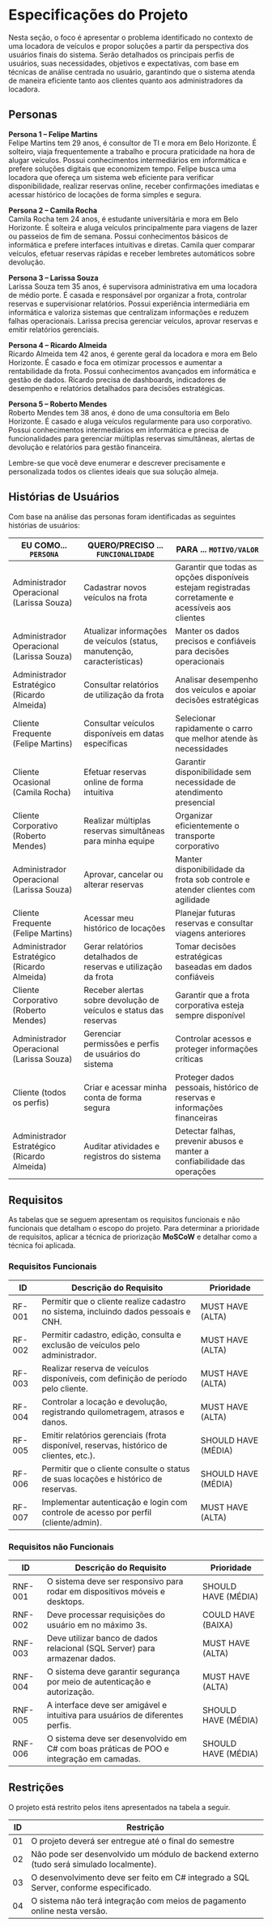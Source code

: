 # Especificações do Projeto

Nesta seção, o foco é apresentar o problema identificado no contexto de uma locadora de veículos e propor soluções a partir da perspectiva dos usuários finais do sistema. Serão detalhados os principais perfis de usuários, suas necessidades, objetivos e expectativas, com base em técnicas de análise centrada no usuário, garantindo que o sistema atenda de maneira eficiente tanto aos clientes quanto aos administradores da locadora.

## Personas

**Persona 1 – Felipe Martins**  
Felipe Martins tem 29 anos, é consultor de TI e mora em Belo Horizonte. É solteiro, viaja frequentemente a trabalho e procura praticidade na hora de alugar veículos. Possui conhecimentos intermediários em informática e prefere soluções digitais que economizem tempo. Felipe busca uma locadora que ofereça um sistema web eficiente para verificar disponibilidade, realizar reservas online, receber confirmações imediatas e acessar histórico de locações de forma simples e segura.

**Persona 2 – Camila Rocha**  
Camila Rocha tem 24 anos, é estudante universitária e mora em Belo Horizonte. É solteira e aluga veículos principalmente para viagens de lazer ou passeios de fim de semana. Possui conhecimentos básicos de informática e prefere interfaces intuitivas e diretas. Camila quer comparar veículos, efetuar reservas rápidas e receber lembretes automáticos sobre devolução.

**Persona 3 – Larissa Souza**  
Larissa Souza tem 35 anos, é supervisora administrativa em uma locadora de médio porte. É casada e responsável por organizar a frota, controlar reservas e supervisionar relatórios. Possui experiência intermediária em informática e valoriza sistemas que centralizam informações e reduzem falhas operacionais. Larissa precisa gerenciar veículos, aprovar reservas e emitir relatórios gerenciais.

**Persona 4 – Ricardo Almeida**  
Ricardo Almeida tem 42 anos, é gerente geral da locadora e mora em Belo Horizonte. É casado e foca em otimizar processos e aumentar a rentabilidade da frota. Possui conhecimentos avançados em informática e gestão de dados. Ricardo precisa de dashboards, indicadores de desempenho e relatórios detalhados para decisões estratégicas.

**Persona 5 – Roberto Mendes**  
Roberto Mendes tem 38 anos, é dono de uma consultoria em Belo Horizonte. É casado e aluga veículos regularmente para uso corporativo. Possui conhecimentos intermediários em informática e precisa de funcionalidades para gerenciar múltiplas reservas simultâneas, alertas de devolução e relatórios para gestão financeira.

<!--
> **Links Úteis**:
> - [Rock Content](https://rockcontent.com/blog/personas/)
> - [Hotmart](https://blog.hotmart.com/pt-br/como-criar-persona-negocio/)
> - [O que é persona?](https://resultadosdigitais.com.br/blog/persona-o-que-e/)
> - [Persona x Público-alvo](https://flammo.com.br/blog/persona-e-publico-alvo-qual-a-diferenca/)
> - [Mapa de Empatia](https://resultadosdigitais.com.br/blog/mapa-da-empatia/)
> - [Mapa de Stakeholders](https://www.racecomunicacao.com.br/blog/como-fazer-o-mapeamento-de-stakeholders/)
-->

Lembre-se que você deve enumerar e descrever precisamente e personalizada todos os clientes ideais que sua solução almeja.

## Histórias de Usuários

Com base na análise das personas foram identificadas as seguintes histórias de usuários:

|EU COMO... `PERSONA`| QUERO/PRECISO ... `FUNCIONALIDADE` |PARA ... `MOTIVO/VALOR`                 |
|--------------------|------------------------------------|----------------------------------------|
|Administrador Operacional (Larissa Souza) | Cadastrar novos veículos na frota | Garantir que todas as opções disponíveis estejam registradas corretamente e acessíveis aos clientes |
|Administrador Operacional (Larissa Souza) | Atualizar informações de veículos (status, manutenção, características) | Manter os dados precisos e confiáveis para decisões operacionais |
|Administrador Estratégico (Ricardo Almeida) | Consultar relatórios de utilização da frota | Analisar desempenho dos veículos e apoiar decisões estratégicas |
|Cliente Frequente (Felipe Martins) | Consultar veículos disponíveis em datas específicas | Selecionar rapidamente o carro que melhor atende às necessidades |
|Cliente Ocasional (Camila Rocha) | Efetuar reservas online de forma intuitiva | Garantir disponibilidade sem necessidade de atendimento presencial |
|Cliente Corporativo (Roberto Mendes) | Realizar múltiplas reservas simultâneas para minha equipe | Organizar eficientemente o transporte corporativo |
|Administrador Operacional (Larissa Souza) | Aprovar, cancelar ou alterar reservas | Manter disponibilidade da frota sob controle e atender clientes com agilidade |
|Cliente Frequente (Felipe Martins) | Acessar meu histórico de locações | Planejar futuras reservas e consultar viagens anteriores |
|Administrador Estratégico (Ricardo Almeida) | Gerar relatórios detalhados de reservas e utilização da frota | Tomar decisões estratégicas baseadas em dados confiáveis |
|Cliente Corporativo (Roberto Mendes) | Receber alertas sobre devolução de veículos e status das reservas | Garantir que a frota corporativa esteja sempre disponível |
|Administrador Operacional (Larissa Souza) | Gerenciar permissões e perfis de usuários do sistema | Controlar acessos e proteger informações críticas |
|Cliente (todos os perfis) | Criar e acessar minha conta de forma segura | Proteger dados pessoais, histórico de reservas e informações financeiras |
|Administrador Estratégico (Ricardo Almeida) | Auditar atividades e registros do sistema | Detectar falhas, prevenir abusos e manter a confiabilidade das operações |

<!--
> **Links Úteis**:
> - [Histórias de usuários com exemplos e template](https://www.atlassian.com/br/agile/project-management/user-stories)
> - [Como escrever boas histórias de usuário (User Stories)](https://medium.com/vertice/como-escrever-boas-users-stories-hist%C3%B3rias-de-usu%C3%A1rios-b29c75043fac)
> - [User Stories: requisitos que humanos entendem](https://www.luiztools.com.br/post/user-stories-descricao-de-requisitos-que-humanos-entendem/)
> - [Histórias de Usuários: mais exemplos](https://www.reqview.com/doc/user-stories-example.html)
> - [9 Common User Story Mistakes](https://airfocus.com/blog/user-story-mistakes/)
-->

## Requisitos

As tabelas que se seguem apresentam os requisitos funcionais e não funcionais que detalham o escopo do projeto. Para determinar a prioridade de requisitos, aplicar a técnica de priorização **MoSCoW** e detalhar como a técnica foi aplicada.

### Requisitos Funcionais

|ID    | Descrição do Requisito  | Prioridade |
|------|-------------------------|------------|
|RF-001| Permitir que o cliente realize cadastro no sistema, incluindo dados pessoais e CNH. | MUST HAVE (ALTA) |
|RF-002| Permitir cadastro, edição, consulta e exclusão de veículos pelo administrador. | MUST HAVE (ALTA) |
|RF-003| Realizar reserva de veículos disponíveis, com definição de período pelo cliente. | MUST HAVE (ALTA) |
|RF-004| Controlar a locação e devolução, registrando quilometragem, atrasos e danos. | MUST HAVE (ALTA) |
|RF-005| Emitir relatórios gerenciais (frota disponível, reservas, histórico de clientes, etc.). | SHOULD HAVE (MÉDIA) |
|RF-006| Permitir que o cliente consulte o status de suas locações e histórico de reservas. | SHOULD HAVE (MÉDIA) |
|RF-007| Implementar autenticação e login com controle de acesso por perfil (cliente/admin). | MUST HAVE (ALTA) |

### Requisitos não Funcionais

|ID     | Descrição do Requisito  |Prioridade |
|-------|-------------------------|-----------|
|RNF-001| O sistema deve ser responsivo para rodar em dispositivos móveis e desktops. | SHOULD HAVE (MÉDIA) |
|RNF-002| Deve processar requisições do usuário em no máximo 3s. | COULD HAVE (BAIXA) |
|RNF-003| Deve utilizar banco de dados relacional (SQL Server) para armazenar dados. | MUST HAVE (ALTA) |
|RNF-004| O sistema deve garantir segurança por meio de autenticação e autorização. | MUST HAVE (ALTA) |
|RNF-005| A interface deve ser amigável e intuitiva para usuários de diferentes perfis. | SHOULD HAVE (MÉDIA) |
|RNF-006| O sistema deve ser desenvolvido em C# com boas práticas de POO e integração em camadas. | SHOULD HAVE (MÉDIA) |

## Restrições

O projeto está restrito pelos itens apresentados na tabela a seguir.

|ID| Restrição                                             |
|--|-------------------------------------------------------|
|01| O projeto deverá ser entregue até o final do semestre |
|02| Não pode ser desenvolvido um módulo de backend externo (tudo será simulado localmente). |
|03| O desenvolvimento deve ser feito em C# integrado a SQL Server, conforme especificado. |
|04| O sistema não terá integração com meios de pagamento online nesta versão. |

